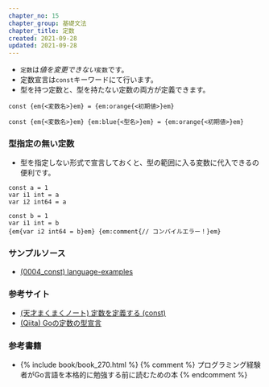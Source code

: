 ```yaml
---
chapter_no: 15
chapter_group: 基礎文法
chapter_title: 定数
created: 2021-09-28
updated: 2021-09-28
---
```

- `定数`は*値を変更できない*`変数`です。
- 定数宣言は`const`キーワードにて行います。
- 型を持つ定数と、型を持たない定数の両方が定義できます。

```syntax:型指定を省略
const {em{<変数名>}em} = {em:orange{<初期値>}em}
```
```syntax:値指定あり
const {em{<変数名>}em} {em:blue{<型名>}em} = {em:orange{<初期値>}em}
```

### 型指定の無い定数
- 型を指定しない形式で宣言しておくと、型の範囲に入る変数に代入できるの便利です。
```:aはintにもint64にも代入できる}em
const a = 1
var i1 int = a
var i2 int64 = a
```
```:bはint64に代入できない
const b = 1
var i1 int = b
{em{var i2 int64 = b}em} {em:comment{// コンパイルエラー！}em}
```

### サンプルソース
- [(0004_const) language-examples](https://github.com/fumokmm/language-examples/tree/main/Go/0004_const)

### 参考サイト
- [(天才まくまくノート) 定数を定義する (const)](https://maku77.github.io/hugo/go/const.html)
- [(Qiita) Goの定数の型宣言](https://qiita.com/Hiraku/items/9edcb355b21f760dcee0)

### 参考書籍
- {% include book/book_270.html %} {% comment %} プログラミング経験者がGo言語を本格的に勉強する前に読むための本 {% endcomment %}
